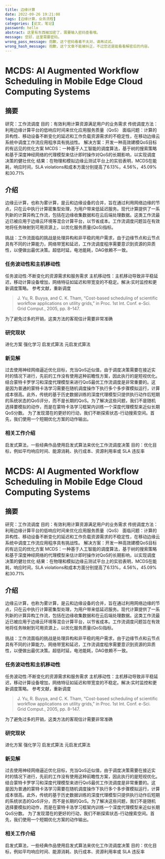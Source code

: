 ```yaml
---
title: 边缘计算
date: 2022-09-26 19:21:08
tags: [边缘计算，业务流程]
categories: [论文，笔记]
password: hello
abstract: 这里有东西被加密了，需要输入密码查看哦。
message: 您好，这里需要密码。
wrong_pass_message: 抱歉，这个密码看着不太对，请再试试。
wrong_hash_message: 抱歉，这个文章不能被纠正，不过您还是能看看解密后的内容。
---
```

# MCDS: AI Augmented Workflow Scheduling in Mobile Edge Cloud Computing Systems

## 摘要
 
研究：工作流调度	目的：有效利用计算资源满足用户的业务需求
传统调度方法：利用边缘计算平台的低响应时间来优化应用服务质量（QoS）
面临问题：计算的异构性、移动设备不断变化的延迟和工作负载资源需求的不稳定性，在移动边缘云系统中调度工作流应用程序具有挑战性。
解决方案：开发一种高效建模QoS目标的有远见的优化方案
MCDS：一种基于人工智能的调度算法，基于树的搜索策略和基于深度神经网络的代理模型来估计即时操作对QoS的长期影响，以实现调度决策的健壮优化
结果：在物理和模拟边缘云测试平台上的实验表明，MCDS在能耗，响应时间，SLA violations和成本方面分别提高了6.13%，4.56%，45.09%和30.71%

## 介绍

边缘云计算，也称为雾计算，是云和边缘设备的合并，旨在通过利用网络边缘的节点，只在云中执行计算密集型处理，为用户带来低延迟服务。现代计算提供了一系列新的计算异构工作流，包括在边缘收集数据和在云后端处理数据。这类工作流最近已被应用于边缘云环境等混合计算平台，以节省成本。工作流调度问题旨在有效地将任务映射到可用资源上，以优化服务质量(QoS)指标。

挑战：工作流面临的挑战是处理异构和非平稳的用户需求，由于边缘节点和云节点具有不同的计算能力，网络带宽和延迟，工作流调度程序需要意识到资源的异质性，以便做出最优决策。超低时延，电池能耗，DAG依赖不一致。

### 任务波动性和主机移动性

任务波动性:不断变化的资源需求和服务需求
主机移动性：主机移动导致非平稳延迟，移动计算设备增加，网络特征如延迟和带宽变的不稳定。解决:实时监控和更新调度策略。
参考文献，重新调度

> J. Yu, R. Buyya, and C. K. Tham, “Cost-based scheduling of scientific workflow applications on utility grids,” in Proc. 1st Int. Conf.
> e-Sci. Grid Comput., 2005, pp. 8–147.

为了避免过多的开销，这类方法的客观估计需要非常准确

### 研究现状

进化方案
强化学习
启发式算法
元启发式算法

### 新见解

过去使用神经网络逼近优化目标，充当QoS近似值，由于调度决策需要在接近实时的情况下进行，先前的工作没有使用这种前瞻性方案，因此执行的是短视优化。
结合蒙特卡罗学习和深度代理模型来进行QoS最优工作流调度是非常重要的。这是因为普通的蒙特卡洛学习需要在随机调度操作下执行多个多步骤模拟运行，计算成本很高。此外，传统的基于历史数据训练的深度代理模型只提供执行动作后短期的系统状态的QoS评分，而不是长期的QoS。为了解决这些问题，我们不是随机选择要模拟的动作，而是在蒙特卡洛学习框架内训练一个深度代理模型来近似长期QoS分数。
为了发现潜在的更好的行动，我们不断探索状态-行动搜索空间。首先，我们使用一个短期优化方案的动作输出。

### 相关工作介绍

启发式算法，一些经典作品使用启发式算法来优化工作流调度决策
目的：优化目标，例如平均响应时间、能源消耗、执行成本、资源利用率或 SLA 违反率

# MCDS: AI Augmented Workflow Scheduling in Mobile Edge Cloud Computing Systems

## 摘要

研究：工作流调度	目的：有效利用计算资源满足用户的业务需求
传统调度方法：利用边缘计算平台的低响应时间来优化应用服务质量（QoS）
面临问题：计算的异构性、移动设备不断变化的延迟和工作负载资源需求的不稳定性，在移动边缘云系统中调度工作流应用程序具有挑战性。
解决方案：开发一种高效建模QoS目标的有远见的优化方案
MCDS：一种基于人工智能的调度算法，基于树的搜索策略和基于深度神经网络的代理模型来估计即时操作对QoS的长期影响，以实现调度决策的健壮优化
结果：在物理和模拟边缘云测试平台上的实验表明，MCDS在能耗，响应时间，SLA violations和成本方面分别提高了6.13%，4.56%，45.09%和30.71%

## 介绍

边缘云计算，也称为雾计算，是云和边缘设备的合并，旨在通过利用网络边缘的节点，只在云中执行计算密集型处理，为用户带来低延迟服务。现代计算提供了一系列新的计算异构工作流，包括在边缘收集数据和在云后端处理数据。这类工作流最近已被应用于边缘云环境等混合计算平台，以节省成本。工作流调度问题旨在有效地将任务映射到可用资源上，以优化服务质量(QoS)指标。

挑战：工作流面临的挑战是处理异构和非平稳的用户需求，由于边缘节点和云节点具有不同的计算能力，网络带宽和延迟，工作流调度程序需要意识到资源的异质性，以便做出最优决策。超低时延，电池能耗，DAG依赖不一致。

### 任务波动性和主机移动性

任务波动性:不断变化的资源需求和服务需求
主机移动性：主机移动导致非平稳延迟，移动计算设备增加，网络特征如延迟和带宽变的不稳定。解决:实时监控和更新调度策略。
参考文献，重新调度

> J. Yu, R. Buyya, and C. K. Tham, “Cost-based scheduling of scientific workflow applications on utility grids,” in Proc. 1st Int. Conf.
> e-Sci. Grid Comput., 2005, pp. 8–147.

为了避免过多的开销，这类方法的客观估计需要非常准确

### 研究现状

进化方案
强化学习
启发式算法
元启发式算法

### 新见解

过去使用神经网络逼近优化目标，充当QoS近似值，由于调度决策需要在接近实时的情况下进行，先前的工作没有使用这种前瞻性方案，因此执行的是短视优化。
结合蒙特卡罗学习和深度代理模型来进行QoS最优工作流调度是非常重要的。这是因为普通的蒙特卡洛学习需要在随机调度操作下执行多个多步骤模拟运行，计算成本很高。此外，传统的基于历史数据训练的深度代理模型只提供执行动作后短期的系统状态的QoS评分，而不是长期的QoS。为了解决这些问题，我们不是随机选择要模拟的动作，而是在蒙特卡洛学习框架内训练一个深度代理模型来近似长期QoS分数。
为了发现潜在的更好的行动，我们不断探索状态-行动搜索空间。首先，我们使用一个短期优化方案的动作输出。

### 相关工作介绍

启发式算法，一些经典作品使用启发式算法来优化工作流调度决策
目的：优化目标，例如平均响应时间、能源消耗、执行成本、资源利用率或 SLA 违反率


